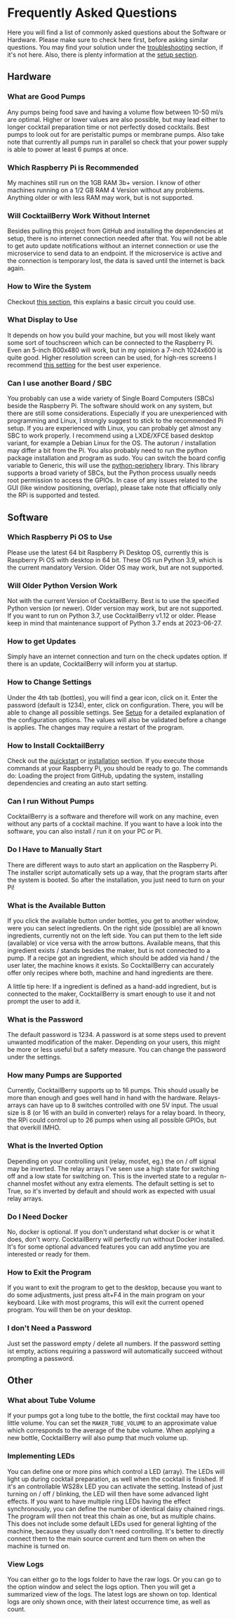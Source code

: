 # Frequently Asked Questions

Here you will find a list of commonly asked questions about the Software or Hardware.
Please make sure to check here first, before asking similar questions.
You may find your solution under the [troubleshooting](troubleshooting.md) section, if it's not here.
Also, there is plenty information at the [setup section](setup.md).


## Hardware

### What are Good Pumps

Any pumps being food save and having a volume flow between 10-50 ml/s are optimal.
Higher or lower values are also possible, but may lead either to longer cocktail preparation time or not perfectly dosed cocktails.
Best pumps to look out for are peristaltic pumps or membrane pumps.
Also take note that currently all pumps run in parallel so check that your power supply is able to power at least 6 pumps at once.

### Which Raspberry Pi is Recommended

My machines still run on the 1GB RAM 3b+ version.
I know of other machines running on a 1/2 GB RAM 4 Version without any problems.
Anything older or with less RAM may work, but is not supported.

### Will CocktailBerry Work Without Internet

Besides pulling this project from GitHub and installing the dependencies at setup, there is no internet connection needed after that.
You will not be able to get auto update notifications without an internet connection or use the microservice to send data to an endpoint.
If the microservice is active and the connection is temporary lost, the data is saved until the internet is back again.

### How to Wire the System

Checkout [this section](hardware.md#possible-basic-circuit), this explains a basic circuit you could use.

### What Display to Use

It depends on how you build your machine, but you will most likely want some sort of touchscreen which can be connected to the Raspberry Pi.
Even an 5-inch 800x480 will work, but in my opinion a 7-inch 1024x600 is quite good.
Higher resolution screen can be used, for high-res screens I recommend [this setting](troubleshooting.md#using-a-high-resolution-screen) for the best user experience.


### Can I use another Board / SBC

You probably can use a wide variety of Single Board Computers (SBCs) beside the Raspberry Pi.
The software should work on any system, but there are still some considerations.
Especially if you are unexperienced with programming and Linux, I strongly suggest to stick to the recommended Pi setup.
If you are experienced with Linux, you can probably get almost any SBC to work properly.
I recommend using a LXDE/XFCE based desktop variant, for example a Debian Linux for the OS.
The autorun / installation may differ a bit from the Pi. 
You also probably need to run the python package installation and program as sudo.
You can switch the board config variable to Generic, this will use the [python-periphery](https://github.com/vsergeev/python-periphery) library.
This library supports a broad variety of SBCs, but the Python process usually needs root permission to access the GPIOs.
In case of any issues related to the GUI (like window positioning, overlap), please take note that officially only the RPi is supported and tested.

## Software

### Which Raspberry Pi OS to Use

Please use the latest 64 bit Raspberry Pi Desktop OS, currently this is Raspberry Pi OS with desktop in 64 bit.
These OS run Python 3.9, which is the current mandatory Version.
Older OS may work, but are not supported.

### Will Older Python Version Work

Not with the current Version of CocktailBerry.
Best is to use the specified Python version (or newer).
Older version may work, but are not supported.
If you want to run on Python 3.7, use CocktailBerry v1.12 or older.
Please keep in mind that maintenance support of Python 3.7 ends at 2023-06-27.

### How to get Updates

Simply have an internet connection and turn on the check updates option.
If there is an update, CocktailBerry will inform you at startup.

### How to Change Settings

Under the 4th tab (bottles), you will find a gear icon, click on it.
Enter the password (default is 1234), enter, click on configuration.
There, you will be able to change all possible settings.
See [Setup](setup.md#setting-up-the-machine-modifying-other-values) for a detailed explanation of the configuration options.
The values will also be validated before a change is applies.
The changes may require a restart of the program.

### How to Install CocktailBerry

Check out the [quickstart](quickstart.md) or [installation](installation.md) section.
If you execute those commands at your Raspberry Pi, you should be ready to go.
The commands do: Loading the project from GitHub, updating the system, installing dependencies and creating an auto start setting.

### Can I run Without Pumps

CocktailBerry is a software and therefore will work on any machine, even without any parts of a cocktail machine.
If you want to have a look into the software, you can also install / run it on your PC or Pi.

### Do I Have to Manually Start 

There are different ways to auto start an application on the Raspberry Pi.
The installer script automatically sets up a way, that the program starts after the system is booted.
So after the installation, you just need to turn on your Pi!

### What is the Available Button

If you click the available button under bottles, you get to another window, were you can select ingredients.
On the right side (possible) are all known ingredients, currently not on the left side.
You can put them to the left side (available) or vice versa with the arrow buttons.
Available means, that this ingredient exists / stands besides the maker, but is not connected to a pump.
If a recipe got an ingredient, which should be added via hand / the user later, the machine knows it exists.
So CocktailBerry can accurately offer only recipes where both, machine and hand ingredients are there.

A little tip here: If a ingredient is defined as a hand-add ingredient, but is connected to the maker, CocktailBerry is smart enough to use it and not prompt the user to add it.

### What is the Password

The default password is 1234.
A password is at some steps used to prevent unwanted modification of the maker.
Depending on your users, this might be more or less useful but a safety measure.
You can change the password under the settings.

### How many Pumps are Supported

Currently, CocktailBerry supports up to 16 pumps.
This should usually be more than enough and goes well hand in hand with the hardware.
Relays-arrays can have up to 8 switches controlled with one 5V input.
The usual size is 8 (or 16 with an build in converter) relays for a relay board.
In theory, the RPi could control up to 26 pumps when using all possible GPIOs, but that overkill IMHO.

### What is the Inverted Option

Depending on your controlling unit (relay, mosfet, eg.) the on / off signal may be inverted.
The relay arrays I've seen use a high state for switching off and a low state for switching on.
This is the inverted state to a regular n-channel mosfet without any extra elements.
The default setting is set to True, so it's inverted by default and should work as expected with usual relay arrays.

### Do I Need Docker

No, docker is optional.
If you don't understand what docker is or what it does, don't worry.
CocktailBerry will perfectly run without Docker installed.
It's for some optional advanced features you can add anytime you are interested or ready for them.

### How to Exit the Program

If you want to exit the program to get to the desktop, because you want to do some adjustments,
just press alt+F4 in the main program on your keyboard.
Like with most programs, this will exit the current opened program.
You will then be on your desktop.

### I don't Need a Password

Just set the password empty / delete all numbers.
If the password setting ist empty, actions requiring a password will automatically succeed without prompting a password.

## Other

### What about Tube Volume

If your pumps got a long tube to the bottle, the first cocktail may have too little volume.
You can set the `MAKER_TUBE_VOLUME` to an approximate value which corresponds to the average of the tube volume.
When applying a new bottle, CocktailBerry will also pump that much volume up.

### Implementing LEDs

You can define one or more pins which control a LED (array).
The LEDs will light up during cocktail preparation, as well when the cocktail is finished.
If it's an controllable WS28x LED you can activate the setting.
Instead of just turning on / off / blinking, the LED will then have some advanced light effects.
If you want to have multiple ring LEDs having the effect synchronously, you can define the number of identical daisy chained rings.
The program will then not treat this chain as one, but as multiple chains.
This does not include some default LEDs used for general lighting of the machine, because they usually don't need controlling.
It's better to directly connect them to the main source current and turn them on when the machine is turned on.

### View Logs

You can either go to the logs folder to have the raw logs.
Or you can go to the option window and select the logs option.
Then you will get a summarized view of the logs.
The latest logs are shown on top. 
Identical logs are only shown once, with their latest occurrence time, as well as count.